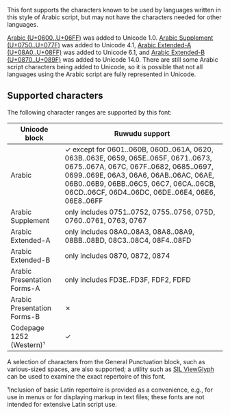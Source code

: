 
This font supports the characters known to be used by languages written in this style of Arabic script, but may not have the characters needed for other languages.

[Arabic (U+0600..U+06FF)](http://www.unicode.org/charts/PDF/U0600.pdf) was added to Unicode 1.0. [Arabic Supplement (U+0750..U+077F)](http://www.unicode.org/charts/PDF/U0750.pdf) was added to Unicode 4.1, [Arabic Extended-A (U+08A0..U+08FF)](http://www.unicode.org/charts/PDF/U08A0.pdf) was added to Unicode 6.1, and [Arabic Extended-B (U+0870..U+089F)](http://www.unicode.org/charts/PDF/U0870.pdf) was added to Unicode 14.0. There are still some Arabic script characters being added to Unicode, so it is possible that not all languages using the Arabic script are fully represented in Unicode. 

## Supported characters

The following character ranges are supported by this font:

Unicode block | Ruwudu support
------------- | ---------------
Arabic 	| ✓ except for 0601..060B, 060D..061A, 0620, 063B..063E, 0659, 065E..065F, 0671..0673, 0675..067A, 067C, 067F..0682, 0685..0697, 0699..069E, 06A3, 06A6, 06AB..06AC, 06AE, 06B0..06B9, 06BB..06C5, 06C7, 06CA..06CB, 06CD..06CF, 06D4..06DC, 06DE..06E4, 06E6, 06E8..06FF
Arabic Supplement | only includes 0751..0752, 0755..0756, 075D, 0760..0761, 0763, 0767
Arabic Extended-A | only includes 08A0..08A3, 08A8..08A9, 08BB..08BD, 08C3..08C4, 08F4..08FD
Arabic Extended-B | only includes 0870, 0872, 0874 
Arabic Presentation Forms-A | only includes FD3E..FD3F, FDF2, FDFD
Arabic Presentation Forms-B | ✗ 
Codepage 1252 (Western)¹ | ✓

A selection of characters from the General Punctuation block, such as various-sized spaces, are also supported; a utility such as <a href="http://scripts.sil.org/ViewGlyph_home">SIL ViewGlyph</a> can be used to examine the exact repertoire of this font. 

¹Inclusion of basic Latin repertoire is provided as a convenience, e.g., for use in menus or for displaying markup in text files; these fonts are not intended for extensive Latin script use.

